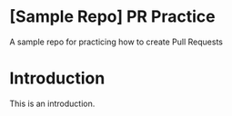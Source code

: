 # [Sample Repo] PR Practice
A sample repo for practicing how to create Pull Requests

# Introduction
This is an introduction. 
